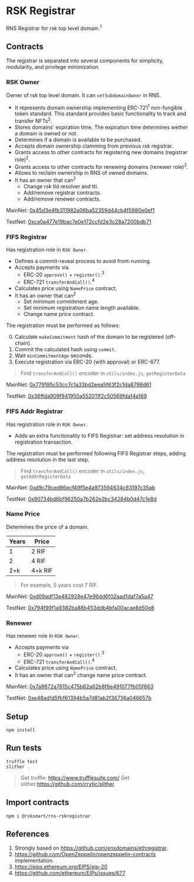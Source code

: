 # RSK Registrar

RNS Registrar for _rsk_ top level domain.<sup>1</sup>

## Contracts

The registrar is separated into several components for simplicity, modularity, and privilege minimization.

### RSK Owner

Owner of _rsk_ top level domain. It can `setSubdomainOwner` in RNS.

- It represents domain ownership implementing ERC-721<sup>1</sup> non-fungible token standard. This standard provides basic functionality to track and transfer NFTs<sup>2</sup>.
- Stores domains' expiration time. The expiration time determines wether a domain is owned or not.
- Determines if a domain is available to be purchased.
- Accepts domain ownership clamming from previous _rsk_ registrar.
- Grants access to other contracts for registering new domains (registrar role)<sup>2</sup>.
- Grants access to other contracts for renewing domains (renewer role)<sup>2</sup>.
- Allows to reclaim ownership in RNS of owned domains.
- It has an owner that can<sup>2</sup>
  - Change _rsk_ tld resolver and ttl.
  - Add/remove registrar contracts.
  - Add/remove renewer contracts.

MainNet: [0x45d3e4fb311982a06ba52359d44cb4f5980e0ef1](https://explorer.rsk.co/address/0x45d3e4fb311982a06ba52359d44cb4f5980e0ef1)

TestNet: [0xca0a477e19bac7e0e172ccfd2e3c28a7200bdb71](https://explorer.testnet.rsk.co/address/0xca0a477e19bac7e0e172ccfd2e3c28a7200bdb71)

### FIFS Registrar

Has registration role in `RSK Owner`.

- Defines a commit-reveal process to avoid front-running.
- Accepts payments via
  - ERC-20 `approve()` + `register()`.<sup>3</sup>
  - ERC-721 `transferAndCall()`.<sup>4</sup>
- Calculates price using `NamePrice` contract.
- It has an owner that can<sup>2</sup>
  - Set minimum commitment age.
  - Set minimum registration name length available.
  - Change name price contract.

The registration must be performed as follows:

0. Calculate `makeCommitment` hash of the domain to be registered (off-chain).
1. Commit the calculated hash using `commit`.
2. Wait `minCommitmentAge` seconds.
3. Execute registration via ERC-20 (with approval) or ERC-677.

> Find `transferAndCall()` encoder in `utils/index.js`, `getRegisterData`

MainNet: [0x779195c53cc7c1a33bd2eea5f63f2c1da8798d61](https://explorer.rsk.co/address/0x779195c53cc7c1a33bd2eea5f63f2c1da8798d61)

TestNet: [0x36ffda909f941950a552011f2c50569fda14a169](https://explorer.testnet.rsk.co/address/0x36ffda909f941950a552011f2c50569fda14a169)

### FIFS Addr Registrar

Has registration role in `RSK Owner`.

- Adds an extra functionality to FIFS Registrar: set address resolution in registration transaction.

The registration must be performed following FIFS Registrar steps, adding address resolution in the last step.

> Find `transferAndCall()` encoder in `utils/index.js`, `getAddrRegisterData`

MainNet: [0xd9c79ced86ecf49f5e4a973594634c83197c35ab](https://explorer.rsk.co/address/0xd9c79ced86ecf49f5e4a973594634c83197c35ab)

TestNet: [0x90734bd6bf96250a7b262e2bc34284b0d47c1e8d](https://explorer.testnet.rsk.co/address/0x90734bd6bf96250a7b262e2bc34284b0d47c1e8d)

### Name Price

Determines the price of a domain.

| Years | Price |
| - | - |
| 1 | 2 RIF |
| 2 | 4 RIF |
| 2+k | 4+k RIF |

> For example, 5 years cost 7 RIF.

MainNet: [0xd09adf13e482928e47e96dd6f02aad1daf7a5a47](https://explorer.rsk.co/address/0x779195c53cc7c1a33bd2eea5f63f2c1da8798d61)

TestNet: [0x794f99f1a9382ba88b453ddb4bfa00acae8d50e8](https://explorer.testnet.rsk.co/address/0x36ffda909f941950a552011f2c50569fda14a169)

### Renewer

Has renewer role in `RSK Owner`.

- Accepts payments via
  - ERC-20 `approve()` + `register()`.<sup>3</sup>
  - ERC-721 `transferAndCall()`.<sup>4</sup>
- Calculates price using `NamePrice` contract.
- It has an owner that can<sup>2</sup> change name price contract.

MainNet: [0x7a9872a7615c475b62a62b8f6e491077fb05f663](https://explorer.rsk.co/address/0x7a9872a7615c475b62a62b8f6e491077fb05f663)

TestNet: [0xe48ad1d5fbf61394b5a7d81ab2f36736a046657b](https://explorer.testnet.rsk.co/address/0xe48ad1d5fbf61394b5a7d81ab2f36736a046657b)

## Setup

```
npm install
```

## Run tests

```
truffle test
slither .
```

> Get truffle: https://www.trufflesuite.com/
> Get slither:https://github.com/crytic/slither

## Import contracts

```
npm i @rsksmart/rns-rskregistrar
```

## References

1. Strongly based on https://github.com/ensdomains/ethregistrar.
2. https://github.com/OpenZeppelin/openzeppelin-contracts implementation.
3. https://eips.ethereum.org/EIPS/eip-20
4. https://github.com/ethereum/EIPs/issues/677
